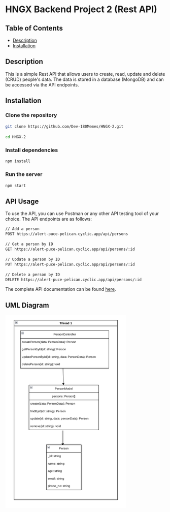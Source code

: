 # HNGX Backend Project 2 (Rest API)

## Table of Contents
 - [Description](#description)
 - [Installation](#installation)

## Description
This is a simple Rest API that allows users to create, read, update and delete (CRUD) people's data. The data is stored in a database (MongoDB) and can be accessed via the API endpoints.

## Installation
### Clone the repository
```bash
git clone https://github.com/Dev-180Memes/HNGX-2.git

cd HNGX-2
```
### Install dependencies
```bash
npm install
```
### Run the server
```bash
npm start
```

## API Usage
To use the API, you can use Postman or any other API testing tool of your choice. The API endpoints are as follows:

```
// Add a person
POST https://alert-puce-pelican.cyclic.app/api/persons

// Get a person by ID
GET https://alert-puce-pelican.cyclic.app/api/persons/:id

// Update a person by ID
PUT https://alert-puce-pelican.cyclic.app/api/persons/:id

// Delete a person by ID
DELETE https://alert-puce-pelican.cyclic.app/api/persons/:id
```

The complete API documentation can be found [here](./DOCUMENTATION.md).

## UML Diagram

![UML Diagram](./UML.png)